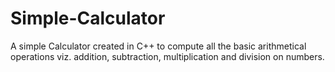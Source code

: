 # Simple-Calculator
A simple Calculator created in C++ to compute all the basic arithmetical operations viz. addition, subtraction, multiplication and division on numbers.
